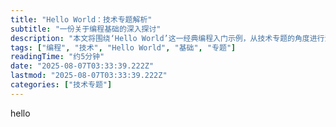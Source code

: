 ```yaml
---
title: "Hello World：技术专题解析"
subtitle: "一份关于编程基础的深入探讨"
description: "本文将围绕‘Hello World’这一经典编程入门示例，从技术专题的角度进行深入解析。内容涵盖其历史背景、在不同编程语言中的实现方式，以及作为编程学习基石的重要性。旨在为读者提供一个全面且易懂的编程基础概览。"
tags: ["编程", "技术", "Hello World", "基础", "专题"]
readingTime: "约5分钟"
date: "2025-08-07T03:33:39.222Z"
lastmod: "2025-08-07T03:33:39.222Z"
categories: ["技术专题"]
---
```


hello